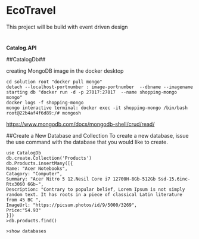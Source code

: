 # EcoTravel
This project will be build with event driven design

# 
**Catalog.API**

##CatalogDb##

creating MongoDB image in the docker desktop 
```
cd solution root "docker pull mongo"
detach --localhost-portnumber : image-portnumber  --dbname --imagename
starting db "docker run -d -p 27017:27017  --name shopping-mongo mongo"
docker logs -f shopping-mongo
mongo interactive terminal: docker exec -it shopping-mongo /bin/bash
root@22b4af4f6d89:/# mongosh
```
https://www.mongodb.com/docs/mongodb-shell/crud/read/

##Create a New Database and Collection
To create a new database, issue the use <db> command with the database that you would like to create.
```
use CatalogDb
db.create.Collection('Products')
db.Products.insertMany([{
Name: "Acer Notebooks",
Catagory: "Computer",
Summary: "Acer Nitro 5 12.Nesil Core i7 12700H-8Gb-512Gb Ssd-15.6inc-Rtx3060 6Gb-",
Description: "Contrary to popular belief, Lorem Ipsum is not simply random text. It has roots in a piece of classical Latin literature from 45 BC ",
ImageUrl: "https://picsum.photos/id/9/5000/3269",
Price:"54.93"
}])
>db.products.find()

>show databases
```

